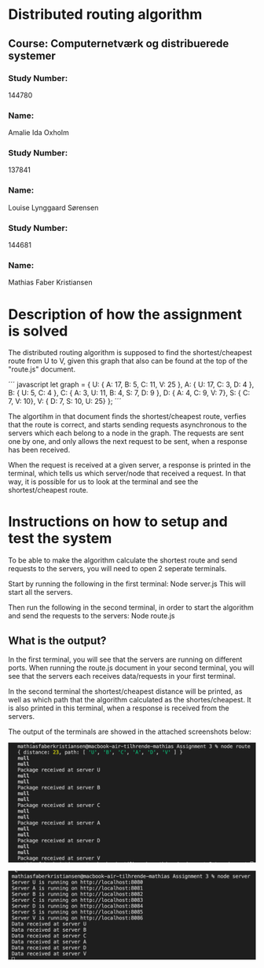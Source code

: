 # Distributed routing algorithm 

## Course: Computernetværk og distribuerede systemer 

### Study Number:
144780
### Name:
Amalie Ida Oxholm

### Study Number:
137841
### Name:
Louise Lynggaard Sørensen

### Study Number:
144681
### Name:
Mathias Faber Kristiansen

# Description of how the assignment is solved
The distributed routing algorithm is supposed to find the shortest/cheapest route from U to V, given this graph that also can be found at the top of the "route.js" document. 

´´´ javascript 
    let graph = {
        U: { A: 17, B: 5, C: 11, V: 25 },
        A: { U: 17, C: 3, D: 4 },
        B: { U: 5, C: 4 },
        C: { A: 3, U: 11, B: 4, S: 7, D: 9 },
        D: { A: 4, C: 9, V: 7},
        S: { C: 7, V: 10},
        V: { D: 7, S: 10, U: 25}
    };
´´´


The algortihm in that document finds the shortest/cheapest route, verfies that the route is correct, and starts sending requests asynchronous to the servers which each belong to a node in the graph. The requests are sent one by one, and only allows the next request to be sent, when a response has been received. 

When the request is received at a given server, a response is printed in the terminal, which tells us which server/node that received a request. In that way, it is possible for us to look at the terminal and see the shortest/cheapest route. 

# Instructions on how to setup and test the system 
To be able to make the algorithm calculate the shortest route and send requests to the servers, you will need to open 2 seperate terminals. 

Start by running the following in the first terminal: 
Node server.js
This will start all the servers. 

Then run the following in the second terminal, in order to start the algorithm and send the requests to the servers:
Node route.js

## What is the output?
In the first terminal, you will see that the servers are running on different ports. 
When running the route.js document in your second terminal, you will see that the servers each receives data/requests in your first terminal. 

In the second terminal the shortest/cheapest distance will be printed, as well as which path that the algorithm calculated as the shortes/cheapest.
It is also printed in this terminal, when a response is received from the servers. 

The output of the terminals are showed in the attached screenshots below:

![alt text](/route.png)

![alt text](/server.png)



